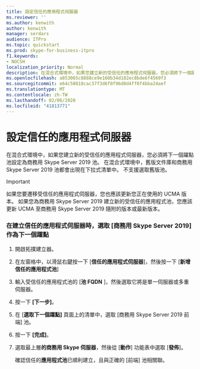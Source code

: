 ```yaml
---
title: 設定信任的應用程式伺服器
ms.reviewer: ''
ms.author: kenwith
author: kenwith
manager: serdars
audience: ITPro
ms.topic: quickstart
ms.prod: skype-for-business-itpro
f1.keywords:
- NOCSH
localization_priority: Normal
description: 在混合式環境中，如果您建立新的受信任的應用程式伺服器，您必須將下一個躍點池設定為商務用 Skype Server 2019 池。 在混合式環境中，舊版文件庫和商務用 Skype Server 2019 池都會出現在下拉式清單中。 不支援選取舊版池。
ms.openlocfilehash: a853065c8888ce9e160b34d182ec8bde6f4569f3
ms.sourcegitcommit: e64c50818cac37f3d6f0f96d0d4ff0f4bba24aef
ms.translationtype: MT
ms.contentlocale: zh-TW
ms.lasthandoff: 02/06/2020
ms.locfileid: "41813771"
---
```

# <a name="configure-trusted-application-servers"></a>設定信任的應用程式伺服器

在混合式環境中，如果您建立新的受信任的應用程式伺服器，您必須將下一個躍點池設定為商務用 Skype Server 2019 池。 在混合式環境中，舊版文件庫和商務用 Skype Server 2019 池都會出現在下拉式清單中。 不支援選取舊版池。
  
> [!IMPORTANT]
> 如果您要遷移受信任的應用程式伺服器，您也應該更新您正在使用的 UCMA 版本。 如果您為商務用 Skype Server 2019 建立新的受信任的應用程式池，您應該更新 UCMA 至商務用 Skype Server 2019 隨附的版本或最新版本。 
  
### <a name="select-skype-for-business-server-2019-as-next-hop-when-creating-a-trusted-application-server"></a>在建立信任的應用程式伺服器時，選取 [商務用 Skype Server 2019] 作為下一個躍點

1. 開啟拓撲建立器。
    
2. 在左窗格中，以滑鼠右鍵按一下 [**信任的應用程式伺服器**]，然後按一下 [**新增信任的應用程式池**]
    
3. 輸入受信任的應用程式池的 [**池 FQDN** ]，然後選取它將是單一伺服器或多重伺服器。 
    
4. 按一下 **[下一步]**。
    
5. 在 [**選取下一個躍點]** 頁面上的清單中，選取 [商務用 Skype Server 2019 前端] 池。 
    
6. 按一下 **[完成]**。
    
7. 選取最上層**的商務用 Skype 伺服器**，然後從 [**動作**] 功能表中選取 [**發佈**]。
    
    確認信任的**應用程式池**已順利建立，且與正確的 [前端] 池相關聯。 
    

